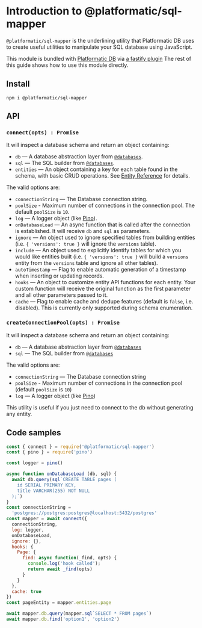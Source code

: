 # Introduction to @platformatic/sql-mapper

`@platformatic/sql-mapper` is the underlining utility that Platformatic DB uses to create useful utilities to
manipulate your SQL database using JavaScript.

This module is bundled with [Platformatic DB](/reference/db/introduction.md) via [a fastify plugin](./fastify-plugin.md)
The rest of this guide shows how to use this module directly.

## Install

```
npm i @platformatic/sql-mapper
```

## API

### `connect(opts) : Promise`

It will inspect a database schema and return an object containing:


- `db` — A database abstraction layer from [`@databases`](https://www.atdatabases.org/).
- `sql` — The SQL builder from [`@databases`](https://www.atdatabases.org/).
- `entities` — An object containing a key for each table found in the schema, with basic CRUD operations. See [Entity Reference](./entities/introduction.md) for details.

The valid options are:

- `connectionString` — The Database connection string.
- `poolSize` - Maximum number of connections in the connection pool. The default `poolSize` is `10`.
- `log` — A logger object (like [Pino](https://getpino.io)).
- `onDatabaseLoad` — An async function that is called after the connection is established. It will receive `db` and `sql` as parameters.
- `ignore` — An object used to ignore specified tables from building entities (i.e. `{ 'versions': true }` will ignore the `versions` table).
- `include` — An object used to explicitly identify tables for which you would like entities built (i.e. `{ 'versions': true }` will build a `versions` entity from the `versions` table and ignore all other tables).
- `autoTimestamp` — Flag to enable automatic generation of a timestamp when inserting or updating records.
- `hooks` — An object to customize entity API functions for each entity. Your custom function will receive the original function as the first parameter and all other parameters passed to it.
- `cache` — Flag to enable cache and dedupe features (default is `false`, i.e. disabled). This is currently only supported during schema enumeration.

### `createConnectionPool(opts) : Promise`

It will inspect a database schema and return an object containing:


- `db` — A database abstraction layer from [`@databases`](https://www.atdatabases.org/)
- `sql` — The SQL builder from [`@databases`](https://www.atdatabases.org/)

The valid options are:

- `connectionString` — The Database connection string
- `poolSize` - Maximum number of connections in the connection pool (default `poolSize` is `10`)
- `log` — A logger object (like [Pino](https://getpino.io))

This utility is useful if you just need to connect to the db without generating any entity.

## Code samples

```javascript
const { connect } = require('@platformatic/sql-mapper')
const { pino } = require('pino')

const logger = pino()

async function onDatabaseLoad (db, sql) {
  await db.query(sql`CREATE TABLE pages (
    id SERIAL PRIMARY KEY,
    title VARCHAR(255) NOT NULL
  );`)
}
const connectionString =
  'postgres://postgres:postgres@localhost:5432/postgres'
const mapper = await connect({
  connectionString,
  log: logger,
  onDatabaseLoad,
  ignore: {},
  hooks: {
    Page: {
      find: async function(_find, opts) {
        console.log('hook called');
        return await _find(opts)
      }
    }
  },
  cache: true
})
const pageEntity = mapper.entities.page

await mapper.db.query(mapper.sql`SELECT * FROM pages`)
await mapper.db.find('option1', 'option2')
```
